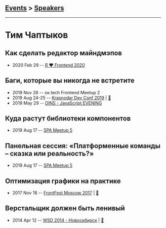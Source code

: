 ## [Events](../README.md) > [Speakers](../speakers.md)
---

# Тим Чаптыков

## Как сделать редактор майндмэпов
- 2020 Feb 29 -- [Я ❤ Frontend 2020](https://youtu.be/Pl1Gw14pS2I)    
## Баги, которые вы никогда не встретите
- 2019 Nov 26 -- ок.tech Frontend Meetup 2    
- 2019 Aug 24-25 -- [Krasnodar Dev Conf 2019](https://youtu.be/zI0nHkzwP_Q)  | [:notebook:](https://yadi.sk/i/2udmniEYKSKhig)  
- 2019 May 29 -- [DINS - JavaScript EVENING](https://www.youtube.com/watch?v=3KJpyGoElQQ)    
## Куда растут библиотеки компонентов
- 2019 Aug 17 -- [SPA Meetup 5](https://www.youtube.com/watch?v=1utWz-CYiLU)    
## Панельная сессия: «Платформенные команды – сказка или реальность?»
- 2019 Aug 17 -- [SPA Meetup 5](https://www.youtube.com/watch?v=mEpwFo4R43w)    
## Оптимизация графики на практике
- 2017 Nov 18 -- [FrontFest Moscow 2017](https://youtu.be/wexOXAflVX0)  | [:notebook:](https://speakerdeck.com/frontfest/tim-chaptykov)  
## Верстальщик должен быть ленивый
- 2014 Apr 12 -- [WSD 2014 - Новосибирск](https://www.youtube.com/watch?v=3pm5plUYZac)  | [:notebook:](https://wsd.events/2014/04/12/pres/lazy-coder/)  
